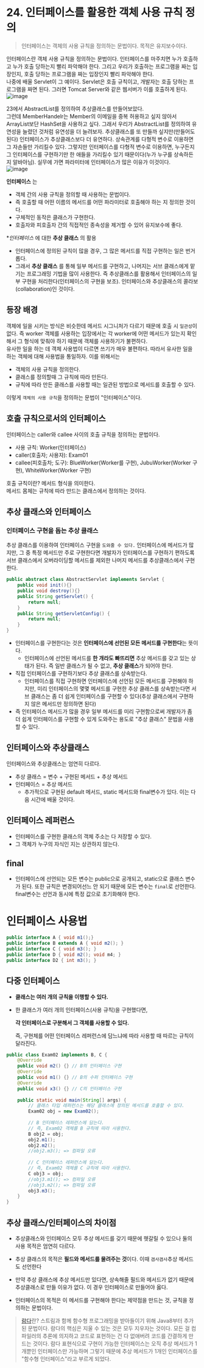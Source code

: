 # 24. 인터페이스를 활용한 객체 사용 규칙 정의
> 인터페이스는 객체의 사용 규칙을 정의하는 문법이다. 목적은 유지보수이다.  

인터페이스란 객체 사용 규칙을 정의하는 문법이다. 인터페이스를 마주치면 누가 호출하고 누가 호출 당하는지 빨리 파악해야 한다. 그리고 우리가 호출하는 프로그램을 짜는 입장인지, 호출 당하는 프로그램을 짜는 입장인지 빨리 파악해야 한다.  
나중에 배울 Servlet이 그 예이다. Servlet은 호출 규칙이고, 개발자는 호출 당하는 프로그램을 짜면 된다. 그러면 Tomcat Server와 같은 웹서버가 이를 호출하게 된다.  
![image](https://user-images.githubusercontent.com/68311318/123500252-b3bea480-d677-11eb-9c6c-b9c1ca09ea5a.png)

23에서 AbstractList를 정의하여 추상클래스를 만들어보았다.  
그런데 MemberHandelr는 Member의 이메일을 중복 허용하고 싶지 않아서 ArrayList보단 HashSet을 사용하고 싶다. 그래서 우리가 AbstractList를 정의하여 유연성을 늘렸던 것처럼 유연성을 더 늘려보자. 추상클래스를 또 만들까 싶지만(만들어도 된다) 인터페이스가 추상클래스보다 더 유연하다. 상속관계를 다형적 변수로 이용하면 그 자손들만 가리킬수 있다. 그렇지만 인터페이스를 다형적 변수로 이용하면, 누구든지 그 인터페이스를 구현하기만 한 애들을 가리킬수 있기 때문이다(누가 누구를 상속하든지 알바아님). 실무에 가면 파라미터에 인터페이스가 많은 이유가 이것이다.  
![image](https://user-images.githubusercontent.com/68311318/123498925-de0b6480-d66d-11eb-9897-8ea72888f96a.png)  


**인터페이스** 는 

- 객체 간의 사용 규칙을 정의할 때 사용하는 문법이다.
- 즉 호출할 때 어떤 이름의 메서드를 어떤 파라미터로 호출해야 하는 지 정의한 것이다.
- 구체적인 동작은 클래스가 구현한다.
- 호출자와 피호출자 간의 직접적인 종속성을 제거할 수 있어 유지보수에 좋다. 

**인터페이스* 에 대한 **추상 클래스** 의 활용

- 인터페이스에 정의된 규칙이 많을 경우, 그 많은 메서드를 직접 구현하는 일은 번거롭다.
- 그래서 **추상 클래스** 를 통해 일부 메서드를 구현하고,
  나머지는 서브 클래스에게 맡기는 프로그래밍 기법을 많이 사용한다. 즉 추상클래스를 활용해서 인터페이스의 일부 구현을 처리한다(인터페이스의 구현을 보조). 인터페이스와 추상클래스의 콜라보(collaboration)인 것이다.  

## 등장 배경
객체에 일을 시키는 방식은 비슷한데 메서드 시그니처가 다르기 때문에 호출 시 `일관성`이 없다. 즉 worker 객체를 사용하는 입장에서는 각 worker에 어떤 메서드가 있는지 확인해서 그 형식에 맞춰야 하기 때문에 객체를 사용하기가 불편하다.  
유사한 일을 하는 데 객체 사용법이 다르면 쓰기가 매우 불편하다. 따라서 유사한 일을 하는 객체에 대해 사용법을 통일하자. 이를 위해서는
- 객체의 사용 규칙을 정의한다.
- 클래스를 정의할때 그 규칙에 따라 만든다.
- 규칙에 따라 만든 클래스를 사용할 때는 일관된 방법으로 메서드를 호출할 수 있다.

이렇게 `객체의 사용 규칙`을 정의하는 문법이 "인터페이스"이다.  

## 호출 규칙으로서의 인터페이스
인터페이스는 caller와 callee 사이의 호출 규칙을 정의하는 문법이다.
- 사용 규칙: Worker(인터페이스)
- caller(호출자; 사용자): Exam01
- callee(피호출차; 도구): BlueWorker(Worker를 구현), JubuWorker(Worker 구현), WhiteWorker(Worker 구현)

호출 규칙이란? 메서드 형식을 의미한다.  
메서드 몸체는 규칙에 따라 만드는 클래스에서 정의하는 것이다.  

## 추상 클래스와 인터페이스 
### 인터페이스 구현을 돕는 추상 클래스
추상 클래스를 이용하여 인터페이스 구현을 `도와줄 수 있다.` 인터페이스에 메서드가 많지만, 그 중 특정 메서드만 주로 구현한다면 개발자가 인터페이스를 구현하기 편하도록 서브 클래스에서 오버라이딩할 메서드를 제외한 나머지 메서드를 추상클래스에서 구현한다.  
```java
public abstract class AbstractServlet implements Servlet {
    public void init(){}
    public void destroy(){}
    public String getServlet() {
        return null;
    }
    public String getServletConfig() {
        return null;
    }
}
```
- 인터페이스를 구현한다는 것은 **인터페이스에 선언된 모든 메서드를 구현한다**는 뜻이다.
  - 인터페이스에 선언된 메서드를 **한 개라도 빠뜨리면** 추상 메서드를 갖고 있는 상태가 된다. 즉 일반 클래스가 될 수 없고, **추상 클래스**가 되어야 한다.
- 직접 인터페이스를 구현하기보다 추상 클래스를 상속받는다.
  - 인터페이스를 직접 구현하면 인터페이스에 선언된 모든 메서드를 구현해야 하지만, 미리 인터페이스의 몇몇 메서드를 구현한 추상 클래스를 상속받는다면 서브 클래스는 좀 더 쉽게 인터페이스를 구현할 수 있다(추상 클래스에서 구현하지 않은 메서드만 정의하면 된다)
- 즉 인터페이스 메서드가 많을 경우 일부 메서드를 미리 구현함으로써 개발자가 좀 더 쉽게 인터페이스를 구현할 수 있게 도와주는 용도로 "추상 클래스" 문법을 사용할 수 있다.

## 인터페이스와 추상클래스

인터페이스와 추상클래스는 엄연히 다르다.

- 추상 클래스 = 변수 + 구현된 메서드 + 추상 메서드
- 인터페이스 = 추상 메서드
  - 추가적으로 구현된 default 메서드, static 메서드와 final변수가 있다. 이는 다음 시간에 배울 것이다.

## 인터페이스 레퍼런스

- 인터페이스를 구현한 클래스의 객체 주소는 다 저장할 수 있다.
- 그 객체가 누구의 자식인 지는 상관하지 않는다.

## final
- 인터페이스에 선언되는 모든 변수는 public으로 공개되고, static으로 클래스 변수가 된다. 또한 규칙은 변경되어선느 안 되기 때문에 모든 변수는 `final`로 선언한다. final변수는 선언과 동시에 특정 값으로 초기화해야 한다.

# 인터페이스 사용법
```java
public interface A { void m1();}
public interface B extends A { void m2(); }
public interface C { void m3(); }
public interface D { void m2(); void m4; }
public interface D2 { int m3(); }
```

## 다중 인터페이스

- **클래스는 여러 개의 규칙을 이행할 수 있다.**

- 한 클래스가 여러 개의 인터페이스(사용 규칙)을 구현했다면, 

  **각 인터페이스로 구분해서 그 객체를 사용할 수 있다.**
  
  즉, 구현체를 어떤 인터페이스 레퍼런스에 담느냐에 따라 사용할 때 따르는 규칙이 달라진다.

```java
public class Exam02 implements B, C {
    @Override
    public void m2() {} // B의 인터페이스 구현
    @Override
    public void m1() {} // B의 수퍼 인터페이스 구현
    @Override
    public void x3() {} // C의 인터페이스 구현
    
    public static void main(String[] args) {
        // 클래스 타입 레퍼런스는 해당 클래스에 정의된 메서드를 호출할 수 있다.
        Exam02 obj = new Exam02();
        
        // B 인터페이스 레퍼런스에 담는다. 
        // 즉, Exam02 객체를 B 규칙에 따라 사용한다.
        B obj2 = obj;
        obj2.m1();
        obj2.m2();
		//obj2.m3(); => 컴파일 오류
        
        // C 인터페이스 레퍼런스에 담는다.
        // 즉, Exam02 객체를 C 규칙에 따라 사용한다.
        C obj3 = obj;
        //obj3.m1(); => 컴파일 오류
        //obj3.m2(); => 컴파일 오류
        obj3.m3();
    }
}
```
## 추상 클래스/인터페이스의 차이점

- 추상클래스와 인터페이스 모두 추상 메서드를 갖기 때문에 헷갈릴 수 있으나 둘의 사용 목적은 엄연히 다르다.
- 추상 클래스의 목적은 **필드와 메서드를 물려주는 것**이다. 이때 `겸사겸사`추상 메서드도 선언한다

- 만약 추상 클래스에 추상 메서드만 있다면, 상속해줄 필드와 메서드가 없기 때문에 추상클래스로 만들 이유가 없다. 이 경우 인터페이스로 만들어야 옳다.
- 인터페이스의 목적은 이 메서드를 구현해야 한다는 제약점을 만드는 것, 규칙을 정의하는 문법이다.  

> [람다](https://multifrontgarden.tistory.com/124)란? 스트림과 함께 함수형 프로그래밍을 받아들이기 위해 Java8부터 추가된 문법이다. 람다의 핵심은 지울 수 있는 것은 모두 지우자는 것이다. 모든 걸 컴파일러의 추론에 의지하고 코드로 표현하는 건 다 없애버려 코드를 간결하게 만드는 것이다. 람다 표현식으로 구현이 가능한 인터페이스는 오직 추상 메서드가 1개뿐인 인터페이스만 가능하며 그렇기 때문에 추상 메서드가 1개인 인터페이스를 "함수형 인터페이스"라고 부르게 되었다.  

